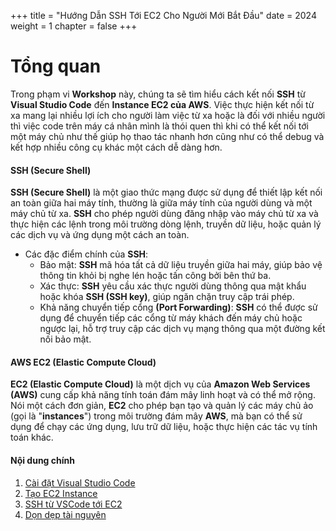 +++
title = "Hướng Dẫn SSH Tới EC2 Cho Người Mới Bắt Đầu"
date = 2024
weight = 1
chapter = false
+++

# Tổng quan

Trong phạm vi **Workshop** này, chúng ta sẽ tìm hiểu cách kết nối **SSH** từ **Visual Studio Code** đến **Instance EC2 của AWS**. Việc thực hiện kết nối từ xa mang lại nhiều lợi ích cho người làm việc từ xa hoặc là đối với nhiều người thì việc code trên máy cá nhân mình là thói quen thì khi có thể kết nối tới một máy chủ như thế giúp họ thao tác nhanh hơn cũng như có thể debug và kết hợp nhiều công cụ khác một cách dễ dàng hơn.

#### SSH (Secure Shell)
**SSH (Secure Shell)** là một giao thức mạng được sử dụng để thiết lập kết nối an toàn giữa hai máy tính, thường là giữa máy tính của người dùng và một máy chủ từ xa. **SSH** cho phép người dùng đăng nhập vào máy chủ từ xa và thực hiện các lệnh trong môi trường dòng lệnh, truyền dữ liệu, hoặc quản lý các dịch vụ và ứng dụng một cách an toàn.

- Các đặc điểm chính của **SSH**:
  - Bảo mật: **SSH** mã hóa tất cả dữ liệu truyền giữa hai máy, giúp bảo vệ thông tin khỏi bị nghe lén hoặc tấn công bởi bên thứ ba.
  - Xác thực: **SSH** yêu cầu xác thực người dùng thông qua mật khẩu hoặc khóa **SSH (SSH key)**, giúp ngăn chặn truy cập trái phép.
  - Khả năng chuyển tiếp cổng **(Port Forwarding)**: **SSH** có thể được sử dụng để chuyển tiếp các cổng từ máy khách đến máy chủ hoặc ngược lại, hỗ trợ truy cập các dịch vụ mạng thông qua một đường kết nối bảo mật.

#### AWS EC2 (Elastic Compute Cloud)
**EC2 (Elastic Compute Cloud)** là một dịch vụ của **Amazon Web Services (AWS)** cung cấp khả năng tính toán đám mây linh hoạt và có thể mở rộng. Nói một cách đơn giản, **EC2** cho phép bạn tạo và quản lý các máy chủ ảo (gọi là "**instances**") trong môi trường đám mây **AWS**, mà bạn có thể sử dụng để chạy các ứng dụng, lưu trữ dữ liệu, hoặc thực hiện các tác vụ tính toán khác.

#### Nội dung chính

1. [Cài đặt Visual Studio Code](1-install-vscode/)
2. [Tạo EC2 Instance](2-create-ec2/)
3. [SSH từ VSCode tới EC2](3-remote-ssh-vscode-to-ec2/)
4. [Dọn dẹp tài nguyên](4-clean-up/)